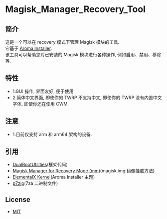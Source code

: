 # Magisk_Manager_Recovery_Tool

## 简介
这是一个可以在 recovery 模式下管理 Magisk 模块的工具.<br>
它基于 <a href="https://github.com/amarullz/AROMA-Installer">Aroma Installer</a>.<br>
该工具可以帮助您对已安装的 Magisk 模块进行各种操作, 例如启用、禁用、移除等.

## 特性
- 1.GUI 操作, 界面友好, 便于使用<br>
- 2.简体中文界面, 即使你的 TWRP 不支持中文, 即使你的 TWRP 没有内置中文字体, 即使你还在使用 CWM.

## 注意
- 1.目前仅支持 arm 和 arm64 架构的设备.<br>

## 引用
- <a href="https://github.com/chenxiaolong/DualBootPatcher/tree/master/utilities">DualBootUtilities</a>(框架代码)<br>
- <a href="https://forum.xda-developers.com/apps/magisk/module-tool-magisk-manager-recovery-mode-t3693165">Magisk Manager for Recovery Mode (mm)</a>(magisk.img 镜像挂载方法)<br>
- <a href="https://elementalx.org/devices/">ElementalX Kernel</a>(Aroma Installer 主题)<br>
- <a href="https://sourceforge.net/projects/p7zip/files/p7zip/16.02/">p7zip</a>(7za 二进制文件)<br>

## License
- <a href="https://opensource.org/licenses/MIT">MIT</a>
